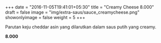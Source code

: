 +++
date = "2016-11-05T19:41:01+05:30"
title = "Creamy Cheese 8.000"
draft = false
image = "img/extra-saus/sauce_creamycheese.png"
showonlyimage = false
weight = 5
+++

Parutan keju cheddar asin yang dilarutkan dalam saus putih yang creamy.

**8.000**